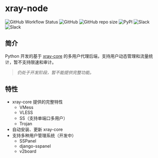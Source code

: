 # xray-node

![GitHub Workflow Status](https://img.shields.io/github/workflow/status/laoshan-tech/xray-node/Lint?style=flat-square)
![GitHub](https://img.shields.io/github/license/laoshan-tech/xray-node?style=flat-square)
![GitHub repo size](https://img.shields.io/github/repo-size/laoshan-tech/xray-node?style=flat-square)
![PyPI](https://img.shields.io/pypi/v/xray-node?color=blue&style=flat-square)
![Slack](https://img.shields.io/badge/news-telegram-26A5E4?style=flat-square&logo=telegram&link=https://t.me/laoshan_tech)
![Slack](https://img.shields.io/badge/chat-telegram-26A5E4?style=flat-square&logo=telegram&link=https://t.me/laoshan_tech_discuss)

## 简介

Python 开发的基于 [xray-core](https://github.com/XTLS/Xray-core) 的多用户代理后端，支持用户动态管理和流量统计，暂不支持限速和审计。

> _仍处于开发阶段，暂不能提供完整功能。_

## 特性

- xray-core 提供的完整特性
    - VMess
    - VLESS
    - SS（支持单端口多用户）
    - Trojan
- 自动安装、更新 xray-core
- 支持多种用户管理系统（开发中）
    - SSPanel
    - django-sspanel
    - v2board